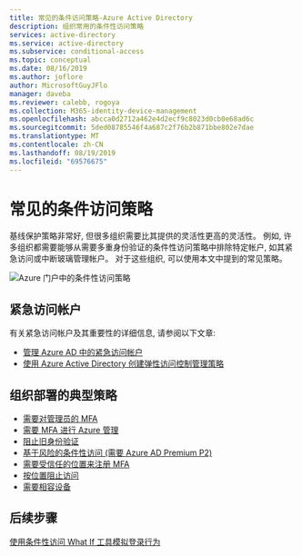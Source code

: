 ```yaml
---
title: 常见的条件访问策略-Azure Active Directory
description: 组织常用的条件性访问策略
services: active-directory
ms.service: active-directory
ms.subservice: conditional-access
ms.topic: conceptual
ms.date: 08/16/2019
ms.author: joflore
author: MicrosoftGuyJFlo
manager: daveba
ms.reviewer: calebb, rogoya
ms.collection: M365-identity-device-management
ms.openlocfilehash: abcca0d2712a462e4d2ecf9c8023d0cb0e68ad6c
ms.sourcegitcommit: 5ded08785546f4a687c2f76b2b871bbe802e7dae
ms.translationtype: MT
ms.contentlocale: zh-CN
ms.lasthandoff: 08/19/2019
ms.locfileid: "69576675"
---
```

# <a name="common-conditional-access-policies"></a>常见的条件访问策略

基线保护策略非常好, 但很多组织需要比其提供的灵活性更高的灵活性。 例如, 许多组织都需要能够从需要多重身份验证的条件性访问策略中排除特定帐户, 如其紧急访问或中断玻璃管理帐户。 对于这些组织, 可以使用本文中提到的常见策略。

![Azure 门户中的条件性访问策略](./media/concept-conditional-access-policy-common/conditional-access-policies-azure-ad-listing.png)

## <a name="emergency-access-accounts"></a>紧急访问帐户

有关紧急访问帐户及其重要性的详细信息, 请参阅以下文章: 

* [管理 Azure AD 中的紧急访问帐户](../users-groups-roles/directory-emergency-access.md)
* [使用 Azure Active Directory 创建弹性访问控制管理策略](../authentication/concept-resilient-controls.md)

## <a name="typical-policies-deployed-by-organizations"></a>组织部署的典型策略

* [需要对管理员的 MFA](howto-conditional-access-policy-admin-mfa.md)
* [需要 MFA 进行 Azure 管理](howto-conditional-access-policy-azure-management.md)
* [阻止旧身份验证](howto-conditional-access-policy-block-legacy.md)
* [基于风险的条件性访问 (需要 Azure AD Premium P2)](howto-conditional-access-policy-risk.md)
* [需要受信任的位置来注册 MFA](howto-conditional-access-policy-registration.md)
* [按位置阻止访问](howto-conditional-access-policy-location.md)
* [需要相容设备](howto-conditional-access-policy-compliant-device.md)

## <a name="next-steps"></a>后续步骤

[使用条件性访问 What If 工具模拟登录行为](troubleshoot-conditional-access-what-if.md)
